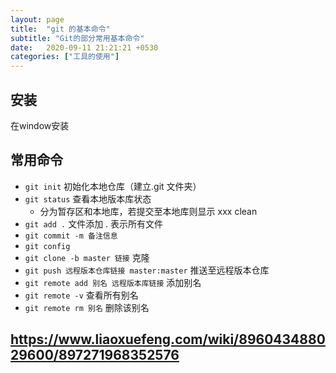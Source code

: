 ```yaml
---
layout: page
title:  "git 的基本命令"
subtitle: "Git的部分常用基本命令"
date:   2020-09-11 21:21:21 +0530
categories: ["工具的使用"]
---
```


## 安装

在window安装

## 常用命令

- `git init` 初始化本地仓库（建立.git 文件夹）
- `git status` 查看本地版本库状态
    - 分为暂存区和本地库，若提交至本地库则显示 xxx clean
- `git add .` 文件添加  . 表示所有文件
- `git commit -m 备注信息` 
- `git config`
- `git clone -b master 链接` 克隆
- `git push 远程版本仓库链接 master:master` 推送至远程版本仓库
- `git remote add 别名 远程版本库链接` 添加别名
- `git remote -v` 查看所有别名
- `git remote rm 别名` 删除该别名

## https://www.liaoxuefeng.com/wiki/896043488029600/897271968352576